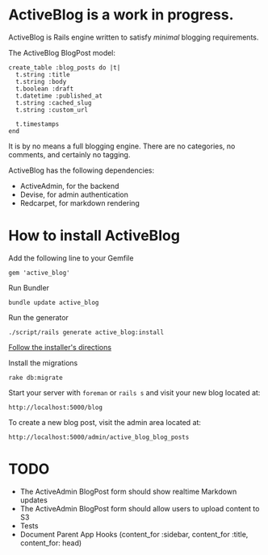 # ActiveBlog is a work in progress.

ActiveBlog is Rails engine written to satisfy *minimal* blogging requirements. 

The ActiveBlog BlogPost model:

    create_table :blog_posts do |t|
      t.string :title
      t.string :body
      t.boolean :draft
      t.datetime :published_at
      t.string :cached_slug
      t.string :custom_url

      t.timestamps
    end

It is by no means a full blogging engine. There are no categories, no comments,
and certainly no tagging. 

ActiveBlog has the following dependencies: 

* ActiveAdmin, for the backend
* Devise, for admin authentication
* Redcarpet, for markdown rendering

# How to install ActiveBlog

Add the following line to your Gemfile

    gem 'active_blog'

Run Bundler

    bundle update active_blog

Run the generator

    ./script/rails generate active_blog:install

[Follow the installer's directions](https://github.com/mchung/active_blog/blob/master/lib/generators/active_blog/install/templates/README)

Install the migrations

    rake db:migrate

Start your server with `foreman` or `rails s` and visit your new blog located at:

    http://localhost:5000/blog

To create a new blog post, visit the admin area located at:

    http://localhost:5000/admin/active_blog_blog_posts


# TODO

* The ActiveAdmin BlogPost form should show realtime Markdown updates
* The ActiveAdmin BlogPost form should allow users to upload content to S3
* Tests
* Document Parent App Hooks (content_for :sidebar, content_for :title, content_for: head)